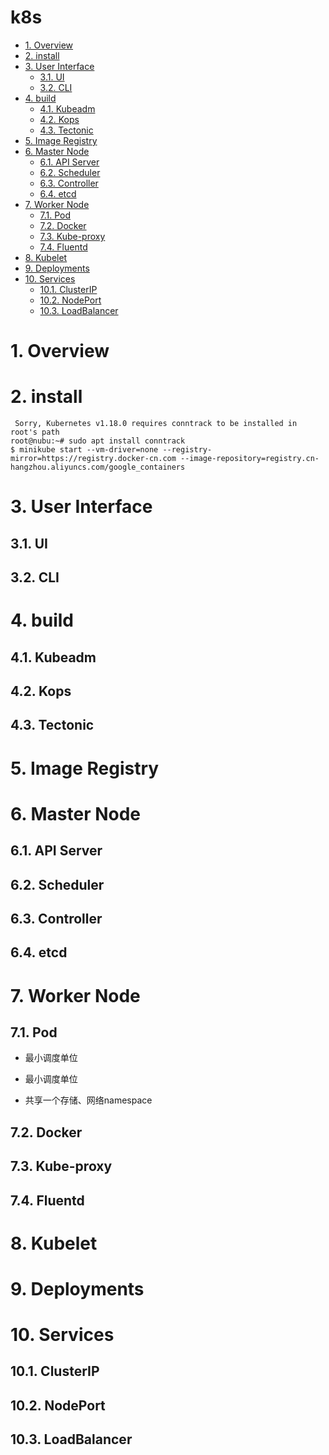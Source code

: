 <h1> k8s </h1>

- [1. Overview](#1-overview)
- [2. install](#2-install)
- [3. User Interface](#3-user-interface)
  - [3.1. UI](#31-ui)
  - [3.2. CLI](#32-cli)
- [4. build](#4-build)
  - [4.1. Kubeadm](#41-kubeadm)
  - [4.2. Kops](#42-kops)
  - [4.3. Tectonic](#43-tectonic)
- [5. Image Registry](#5-image-registry)
- [6. Master Node](#6-master-node)
  - [6.1. API Server](#61-api-server)
  - [6.2. Scheduler](#62-scheduler)
  - [6.3. Controller](#63-controller)
  - [6.4. etcd](#64-etcd)
- [7. Worker Node](#7-worker-node)
  - [7.1. Pod](#71-pod)
  - [7.2. Docker](#72-docker)
  - [7.3. Kube-proxy](#73-kube-proxy)
  - [7.4. Fluentd](#74-fluentd)
- [8. Kubelet](#8-kubelet)
- [9. Deployments](#9-deployments)
- [10. Services](#10-services)
  - [10.1. ClusterIP](#101-clusterip)
  - [10.2. NodePort](#102-nodeport)
  - [10.3. LoadBalancer](#103-loadbalancer)

# 1. Overview

# 2. install
```shell
 Sorry, Kubernetes v1.18.0 requires conntrack to be installed in root's path
root@nubu:~# sudo apt install conntrack
$ minikube start --vm-driver=none --registry-mirror=https://registry.docker-cn.com --image-repository=registry.cn-hangzhou.aliyuncs.com/google_containers
```

# 3. User Interface

## 3.1. UI

## 3.2. CLI

# 4. build

## 4.1. Kubeadm

## 4.2. Kops

## 4.3. Tectonic

# 5. Image Registry

# 6. Master Node

## 6.1. API Server

## 6.2. Scheduler

## 6.3. Controller

## 6.4. etcd

# 7. Worker Node

## 7.1. Pod

- 最小调度单位

- 最小调度单位

- 共享一个存储、网络namespace

## 7.2. Docker

## 7.3. Kube-proxy

## 7.4. Fluentd

# 8. Kubelet

# 9. Deployments

# 10. Services

## 10.1. ClusterIP

## 10.2. NodePort

## 10.3. LoadBalancer